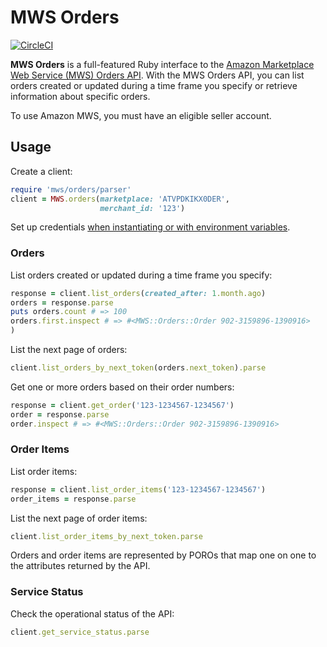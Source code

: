 # MWS Orders

[![CircleCI](https://circleci.com/gh/hakanensari/mws-orders.svg?style=svg)](https://circleci.com/gh/hakanensari/mws-orders)

**MWS Orders** is a full-featured Ruby interface to the [Amazon Marketplace Web Service (MWS) Orders API](http://docs.developer.amazonservices.com/en_UK/orders/index.html). With the MWS Orders API, you can list orders created or updated during a time frame you specify or retrieve information about specific orders.

To use Amazon MWS, you must have an eligible seller account.

## Usage

Create a client:

```ruby
require 'mws/orders/parser'
client = MWS.orders(marketplace: 'ATVPDKIKX0DER',
                    merchant_id: '123')
```

Set up credentials [when instantiating or with environment variables](https://github.com/hakanensari/peddler#usage).

### Orders

List orders created or updated during a time frame you specify:

```ruby
response = client.list_orders(created_after: 1.month.ago)
orders = response.parse
puts orders.count # => 100
orders.first.inspect # => #<MWS::Orders::Order 902-3159896-1390916>
)
```

List the next page of orders:

```ruby
client.list_orders_by_next_token(orders.next_token).parse
```

Get one or more orders based on their order numbers:

```ruby
response = client.get_order('123-1234567-1234567')
order = response.parse
order.inspect # => #<MWS::Orders::Order 902-3159896-1390916>
```

### Order Items

List order items:

```ruby
response = client.list_order_items('123-1234567-1234567')
order_items = response.parse
```

List the next page of order items:

```ruby
client.list_order_items_by_next_token.parse
```

Orders and order items are represented by POROs that map one on one to the attributes returned by the API.

### Service Status

Check the operational status of the API:

```ruby
client.get_service_status.parse
```
